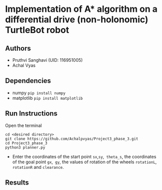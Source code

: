 # Implementation of A* algorithm on a differential drive (non-holonomic) TurtleBot robot

## Authors
- Pruthvi Sanghavi (UID: 116951005)
- Achal Vyas

## Dependencies
- numpy ```pip install numpy```
- matplotlib ```pip install matplotlib```

## Run Instructions
Open the terminal 
```
cd <desired directory>
git clone https://github.com/Achalpvyas/Project3_phase_3.git
cd Project3_phase_3
python3 planner.py
```
- Enter the coordinates of the start point ```sx```,```sy```,``` theta_s```, the coordinates of the goal point ```gx```,``` gy```, the values of rotation of the wheels ```rotationL```, ```rotationR``` and ```clearance```.

## Results
